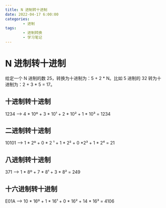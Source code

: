 ```yaml
---
title: N 进制转十进制
date: 2022-04-17 6:00:00
categories:
        - 进制
tags:
        - 进制转换
        - 学习笔记
---
```


# N 进制转十进制

给定一个 N 进制的数 25，转换为十进制为：5 + 2 \* N。比如 5 进制的 32 转为十进制为：2 + 3 \* 5 = 17。

## 十进制转十进制

1234 —> 4 \* 10º + 3 \* 10¹ + 2 \* 10² + 1 \* 10³ = 1234

## 二进制转十进制

10101 —> 1 \* 2º + 0 \* 2 ¹ + 1 \* 2² + 0 \*2³ + 1 \* 2⁴ = 21

## 八进制转十进制

371 —> 1 \* 8º + 7 \* 8¹ + 3 \* 8² = 249

## 十六进制转十进制

E01A —> 10 \* 16º + 1 \* 16¹ + 0 \* 16² + 14 \* 16³ = 4106
